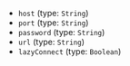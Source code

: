 
* `host` (type: `String`)
* `port` (type: `String`)
* `password` (type: `String`)
* `url` (type: `String`)
* `lazyConnect` (type: `Boolean`)